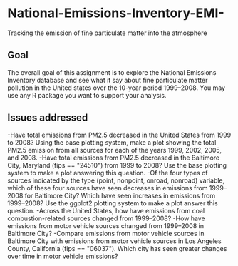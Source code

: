 # National-Emissions-Inventory-EMI-
Tracking the emission of fine particulate matter into the atmosphere
## Goal
The overall goal of this assignment is to explore the National Emissions Inventory database and see what it say about fine particulate matter pollution in the United states over the 10-year period 1999–2008. You may use any R package you want to support your analysis.
## Issues addressed
-Have total emissions from PM2.5 decreased in the United States from 1999 to 2008? Using the base plotting system, make a plot showing the total PM2.5 emission from all sources for each of the years 1999, 2002, 2005, and 2008.
-Have total emissions from PM2.5 decreased in the Baltimore City, Maryland (fips == "24510") from 1999 to 2008? Use the base plotting system to make a plot answering this question.
-Of the four types of sources indicated by the type (point, nonpoint, onroad, nonroad) variable, which of these four sources have seen decreases in emissions from 1999–2008 for Baltimore City? Which have seen increases in emissions from 1999–2008? Use the ggplot2 plotting system to make a plot answer this question.
-Across the United States, how have emissions from coal combustion-related sources changed from 1999–2008?
-How have emissions from motor vehicle sources changed from 1999–2008 in Baltimore City?
-Compare emissions from motor vehicle sources in Baltimore City with emissions from motor vehicle sources in Los Angeles County, California (fips == "06037"). Which city has seen greater changes over time in motor vehicle emissions?
